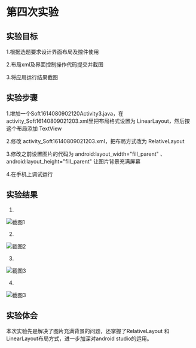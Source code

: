 # 第四次实验

## 实验目标

1.根据选题要求设计界面布局及控件使用

2.布局xml及界面控制操作代码提交并截图

3.将应用运行结果截图

## 实验步骤

1.增加一个Soft1614080902120Activity3.java，在 activity_Soft16140809021203.xml里把布局格式设置为 LinearLayout，然后按这个布局添加 TextView

2.修改 activity_Soft16140809021203.xml，把布局方式改为 RelativeLayout
 
3.修改之前设置图片的代码为 android:layout_width="fill_parent" 、 android:layout_height="fill_parent" 让图片背景充满屏幕

4.在手机上调试运行

## 实验结果

1. 
![截图1](https://github.com/zelstudy/android-labs-2018/blob/master/Soft1614080902120/%E5%AE%9E%E9%AA%8C%E6%88%AA%E5%9B%BE1.jpg)

2.
![截图2](https://github.com/zelstudy/android-labs-2018/blob/master/Soft1614080902120/%E5%AE%9E%E9%AA%8C%E6%88%AA%E5%9B%BE2.jpg)

3.
![截图3](https://github.com/zelstudy/android-labs-2018/blob/master/Soft1614080902120/%E5%AE%9E%E9%AA%8C%E6%88%AA%E5%9B%BE3.jpg)

4.
![截图3](https://github.com/zelstudy/android-labs-2018/blob/master/Soft1614080902120/%E5%AE%9E%E9%AA%8C%E6%88%AA%E5%9B%BE4.jpg)

## 实验体会

本次实验先是解决了图片充满背景的问题，还掌握了RelativeLayout 和 LinearLayout布局方式，进一步加深对android studio的运用。
